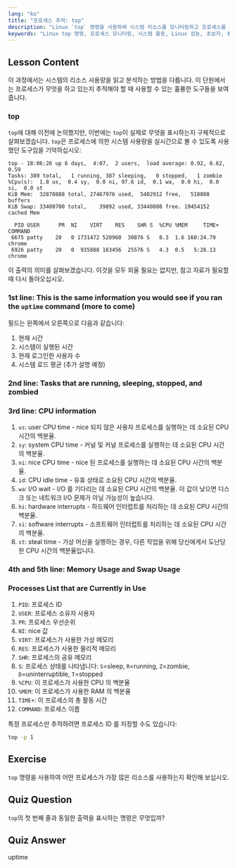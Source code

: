 ```yaml
---
lang: "ko"
title: "프로세스 추적: top"
description: "Linux `top` 명령을 사용하여 시스템 리소스를 모니터링하고 프로세스를 추적하는 방법을 배웁니다. 성능 분석을 위한 CPU, 메모리 및 프로세스 세부 정보를 이해합니다."
keywords: "Linux top 명령, 프로세스 모니터링, 시스템 활용, Linux 성능, 초보자, 튜토리얼, 가이드"
---
```


## Lesson Content

이 과정에서는 시스템의 리소스 사용량을 읽고 분석하는 방법을 다룹니다. 이 단원에서는 프로세스가 무엇을 하고 있는지 추적해야 할 때 사용할 수 있는 훌륭한 도구들을 보여줍니다.

### top

`top`에 대해 이전에 논의했지만, 이번에는 `top`이 실제로 무엇을 표시하는지 구체적으로 살펴보겠습니다. `top`은 프로세스에 의한 시스템 사용량을 실시간으로 볼 수 있도록 사용했던 도구임을 기억하십시오:

```plaintext
top - 18:06:26 up 6 days,  4:07,  2 users,  load average: 0.92, 0.62, 0.59
Tasks: 389 total,   1 running, 387 sleeping,   0 stopped,   1 zombie
%Cpu(s):  1.8 us,  0.4 sy,  0.0 ni, 97.6 id,  0.1 wa,  0.0 hi,  0.0 si,  0.0 st
KiB Mem:  32870888 total, 27467976 used,  5402912 free,   518808 buffers
KiB Swap: 33480700 total,    39892 used, 33440808 free. 19454152 cached Mem

  PID USER      PR  NI    VIRT    RES    SHR S  %CPU %MEM     TIME+ COMMAND
 6675 patty    20   0 1731472 520960  30876 S   8.3  1.6 160:24.79 chrome
 6926 patty    20   0  935888 163456  25576 S   4.3  0.5   5:28.13 chrome
```

이 출력의 의미를 살펴보겠습니다. 이것을 모두 외울 필요는 없지만, 참고 자료가 필요할 때 다시 돌아오십시오.

### 1st line: This is the same information you would see if you ran the `uptime` command (more to come)

필드는 왼쪽에서 오른쪽으로 다음과 같습니다:

1. 현재 시간
2. 시스템이 실행된 시간
3. 현재 로그인한 사용자 수
4. 시스템 로드 평균 (추가 설명 예정)

### 2nd line: Tasks that are running, sleeping, stopped, and zombied

### 3rd line: CPU information

1. `us`: user CPU time - nice 되지 않은 사용자 프로세스를 실행하는 데 소요된 CPU 시간의 백분율.
2. `sy`: system CPU time - 커널 및 커널 프로세스를 실행하는 데 소요된 CPU 시간의 백분율.
3. `ni`: nice CPU time - nice 된 프로세스를 실행하는 데 소요된 CPU 시간의 백분율.
4. `id`: CPU idle time - 유휴 상태로 소요된 CPU 시간의 백분율.
5. `wa`: I/O wait - I/O 를 기다리는 데 소요된 CPU 시간의 백분율. 이 값이 낮으면 디스크 또는 네트워크 I/O 문제가 아닐 가능성이 높습니다.
6. `hi`: hardware interrupts - 하드웨어 인터럽트를 처리하는 데 소요된 CPU 시간의 백분율.
7. `si`: software interrupts - 소프트웨어 인터럽트를 처리하는 데 소요된 CPU 시간의 백분율.
8. `st`: steal time - 가상 머신을 실행하는 경우, 다른 작업을 위해 당신에게서 도난당한 CPU 시간의 백분율입니다.

### 4th and 5th line: Memory Usage and Swap Usage

### Processes List that are Currently in Use

1. `PID`: 프로세스 ID
2. `USER`: 프로세스 소유자 사용자
3. `PR`: 프로세스 우선순위
4. `NI`: nice 값
5. `VIRT`: 프로세스가 사용한 가상 메모리
6. `RES`: 프로세스가 사용한 물리적 메모리
7. `SHR`: 프로세스의 공유 메모리
8. `S`: 프로세스 상태를 나타냅니다: `S`=sleep, `R`=running, `Z`=zombie, `D`=uninterruptible, `T`=stopped
9. `%CPU`: 이 프로세스가 사용한 CPU 의 백분율
10. `%MEM`: 이 프로세스가 사용한 RAM 의 백분율
11. `TIME+`: 이 프로세스의 총 활동 시간
12. `COMMAND`: 프로세스 이름

특정 프로세스만 추적하려면 프로세스 ID 를 지정할 수도 있습니다:

```bash
top -p 1
```

## Exercise

`top` 명령을 사용하여 어떤 프로세스가 가장 많은 리소스를 사용하는지 확인해 보십시오.

## Quiz Question

`top`의 첫 번째 줄과 동일한 출력을 표시하는 명령은 무엇입까?

## Quiz Answer

uptime
